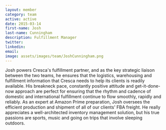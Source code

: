 ```yaml
---
layout: member
category: team
active: active
date: 2015-03-14
first-name: Josh
last-name: Cunningham
description: Fulfillment Manager
twitter:
linkedin:
email:
image: assets/images/team/JoshCunningham.png
---
```

Josh powers Cresca's fulfillment partner, and as the key strategic liaison between the two teams, he ensures that the logistics, warehousing and fulfillment information that Cresca needs to help its clients is readily available. His breakneck pace, constantly positive attitude and get-it-done-now approach are perfect for ensuring that the rhythm and cadence of domestic and international fulfillment continue to flow smoothly, rapidly and reliably. As an expert at Amazon Prime preparation, Josh oversees the efficient production and shipment of all of our clients' FBA freight. He really appreciates a well-architected inventory management solution, but his true passions are sports, music and going on trips that involve sleeping outdoors.
